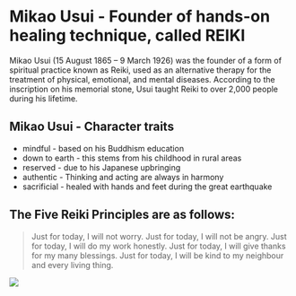 # Mikao Usui - Founder of hands-on healing technique, called REIKI

Mikao Usui (15 August 1865 – 9 March 1926) was the founder of a form of spiritual practice known as Reiki, used as an alternative therapy for the treatment of physical, emotional, and mental diseases. According to the inscription on his memorial stone, Usui taught Reiki to over 2,000 people during his lifetime.

## Mikao Usui - Character traits

* mindful - based on his Buddhism education
* down to earth - this stems from his childhood in rural areas
* reserved - due to his Japanese upbringing
* authentic - Thinking and acting are always in harmony
* sacrificial - healed with hands and feet during the great earthquake

## The Five Reiki Principles are as follows:

> Just for today, I will not worry.
> Just for today, I will not be angry.
> Just for today, I will do my work honestly.
> Just for today, I will give thanks for my many blessings.
> Just for today, I will be kind to my neighbour and every living thing.

<img src="https://i.pinimg.com/originals/eb/da/85/ebda85b418e4cd15ddcdbd3ccde982a8.jpg"/>
